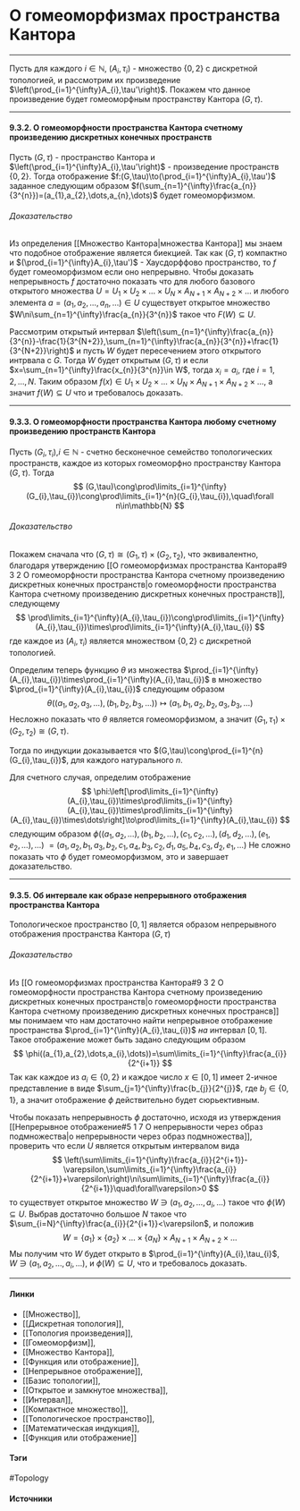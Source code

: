 # О гомеоморфизмах пространства Кантора
***
Пусть для каждого $i\in\mathbb{N}$, $(A_{i},\tau_{i})$ - множество $\{0,2\}$ с дискретной топологией, и рассмотрим их произведение $\left(\prod_{i=1}^{\infty}A_{i},\tau'\right)$. Покажем что данное произведение будет гомеоморфным пространству Кантора $(G,\tau)$.
***
#### 9.3.2. О гомеоморфности пространства Кантора счетному произведению дискретных конечных пространств
Пусть $(G,\tau)$ - пространство Кантора и $\left(\prod_{i=1}^{\infty}A_{i},\tau'\right)$ - произведение пространств $\{0,2\}$. Тогда отображение $f:(G,\tau)\to(\prod_{i=1}^{\infty}A_{i},\tau')$ заданное следующим образом $f(\sum_{n=1}^{\infty}\frac{a_{n}}{3^{n}})=(a_{1},a_{2},\dots,a_{n},\dots)$ будет гомеоморфизмом.
###### Доказательство
Из определения [[Множество Кантора|множества Кантора]] мы знаем что подобное отображение является биекцией. Так как $(G,\tau)$ компактно и $(\prod_{i=1}^{\infty}A_{i},\tau')$ - Хаусдорффово пространство, то $f$ будет гомеоморфизмом если оно непрерывно.
Чтобы доказать непрерывность $f$ достаточно показать что для любого базового открытого множества $U=U_{1}\times U_{2}\times\dots\times U_{N}\times A_{N+1}\times A_{N+2}\times\dots$ и любого элемента $a=(a_{1},a_{2},\dots,a_{n},\dots)\in U$ существует открытое множество $W\ni\sum_{n=1}^{\infty}\frac{a_{n}}{3^{n}}$ такое что $F(W)\subseteq U$.

Рассмотрим открытый интервал $\left(\sum_{n=1}^{\infty}\frac{a_{n}}{3^{n}}-\frac{1}{3^{N+2}},\sum_{n=1}^{\infty}\frac{a_{n}}{3^{n}}+\frac{1}{3^{N+2}}\right)$ и пусть $W$ будет пересечением этого открытого интрвала с $G$. Тогда $W$ будет открытым $(G,\tau)$ и если $x=\sum_{n=1}^{\infty}\frac{x_{n}}{3^{n}}\in W$, тогда $x_{i}=a_{i}$, где $i=1,2,\dots,N$.
Таким образом $f(x)\in U_{1}\times U_{2}\times\dots\times U_{N}\times A_{N+1}\times A_{N+2}\times\dots$, а значит $f(W)\subseteq U$ что и требовалось доказать.
***
#### 9.3.3. О гомеоморфности пространства Кантора любому счетному произведению пространств Кантора
Пусть $(G_{i},\tau_{i})$,$i\in\mathbb{N}$ - счетно бесконечное семейство топологических пространств, каждое из которых гомеоморфно пространству Кантора $(G,\tau)$. Тогда
$$
(G,\tau)\cong\prod\limits_{i=1}^{\infty}(G_{i},\tau_{i})\cong\prod\limits_{i=1}^{n}(G_{i},\tau_{i}),\quad\forall n\in\mathbb{N}
$$
###### Доказательство
Покажем сначала что $(G,\tau)\cong(G_{1},\tau)\times(G_{2},\tau_{2})$, что эквивалентно, благодаря утверждению [[О гомеоморфизмах пространства Кантора#9 3 2 О гомеоморфности пространства Кантора счетному произведению дискретных конечных пространств|о гомеоморфности пространства Кантора счетному произведению дискретных конечных пространств]], следующему
$$
\prod\limits_{i=1}^{\infty}(A_{i},\tau_{i})\cong\prod\limits_{i=1}^{\infty}(A_{i},\tau_{i})\times\prod\limits_{i=1}^{\infty}(A_{i},\tau_{i})
$$
где каждое из $(A_{i},\tau_{i})$ является множеством $\{0,2\}$ с дискретной топологией.

Определим теперь функцию $\theta$ из множества $\prod_{i=1}^{\infty}(A_{i},\tau_{i})\times\prod_{i=1}^{\infty}(A_{i},\tau_{i})$ в множество $\prod_{i=1}^{\infty}(A_{i},\tau_{i})$ следующим образом
$$
\theta((a_{1},a_{2},a_{3},\dots),(b_{1},b_{2},b_{3},\dots))\mapsto(a_{1},b_{1},a_{2},b_{2},a_{3},b_{3},\dots)
$$
Несложно показать что $\theta$ является гомеоморфизмом, а значит $(G_{1},\tau_{1})\times(G_{2},\tau_{2})\cong(G,\tau)$.

Тогда по индукции доказывается что $(G,\tau)\cong\prod_{i=1}^{n}(G_{i},\tau_{i})$, для каждого натурального $n$.

Для счетного случая, определим отображение
$$
\phi:\left[\prod\limits_{i=1}^{\infty}(A_{i},\tau_{i})\times\prod\limits_{i=1}^{\infty}(A_{i},\tau_{i})\times\prod\limits_{i=1}^{\infty}(A_{i},\tau_{i})\times\dots\right]\to\prod\limits_{i=1}^{\infty}(A_{i},\tau_{i})
$$
следующим образом
$\phi((a_{1},a_{2},\dots),(b_{1},b_{2},\dots),(c_{1},c_{2},\dots),(d_{1},d_{2},\dots),(e_{1},e_{2},\dots),\dots)$
$=(a_{1},a_{2},b_{1},a_{3},b_{2},c_{1},a_{4},b_{3},c_{2},d_{1},a_{5},b_{4},c_{3},d_{2},e_{1},\dots)$
Не сложно показать что $\phi$ будет гомеоморфизмом, это и завершает доказательство.
***
#### 9.3.5. Об интервале как образе непрерывного отображения пространства Кантора
Топологическое пространство $[0,1]$ является образом непрерывного отображения пространства Кантора $(G,\tau)$
###### Доказательство
Из [[О гомеоморфизмах пространства Кантора#9 3 2 О гомеоморфности пространства Кантора счетному произведению дискретных конечных пространств|о гомеоморфности пространства Кантора счетному произведению дискретных конечных пространсв]] мы понимаем что нам достаточно найти непрерывное отображение пространства $\prod_{i=1}^{\infty}(A_{i},\tau_{i})$ *на* интервал $[0,1]$. Такое отображение может быть задано следующим образом
$$
\phi((a_{1},a_{2},\dots,a_{i},\dots))=\sum\limits_{i=1}^{\infty}\frac{a_{i}}{2^{i+1}}
$$
Так как каждое из $a_{i}\in\{0,2\}$ и каждое число $x\in[0,1]$ имеет 2-ичное представление в виде $\sum_{j=1}^{\infty}\frac{b_{j}}{2^{j}}$, где $b_{j}\in\{0,1\}$, а значит отображение $\phi$ действительно будет сюрьективным.

Чтобы показать непрерывность $\phi$ достаточно, исходя из утверждения [[Непрерывное отображение#5 1 7 О непрерывности через образ подмножества|о непрерывности через образ подмножества]], проверить что если $U$ является открытым интервалом вида
$$
\left(\sum\limits_{i=1}^{\infty}\frac{a_{i}}{2^{i+1}}-\varepsilon,\sum\limits_{i=1}^{\infty}\frac{a_{i}}{2^{i+1}}+\varepsilon\right)\ni\sum\limits_{i=1}^{\infty}\frac{a_{i}}{2^{i+1}}\quad\forall\varepsilon>0
$$
то существует открытое множество $W\ni(a_{1},a_{2},\dots,a_{i},\dots)$ такое что $\phi(W)\subseteq U$. Выбрав достаточно большое $N$ такое что $\sum_{i=N}^{\infty}\frac{a_{i}}{2^{i+1}}<\varepsilon$, и положив
$$
W=\{a_{1}\}\times\{a_{2}\}\times\dots\times\{a_{N}\}\times A_{N+1}\times A_{N+2}\times\dots
$$
Мы получим что $W$ будет открыто в $\prod_{i=1}^{\infty}(A_{i},\tau_{i}$, $W\ni(a_{1},a_{2},\dots,a_{i},\dots)$, и $\phi(W)\subseteq U$, что и требовалось доказать.
***
#### Линки
- [[Множество]],
- [[Дискретная топология]],
- [[Топология произведения]],
- [[Гомеоморфизм]],
- [[Множество Кантора]],
- [[Функция или отображение]],
- [[Непрерывное отображение]],
- [[Базис топологии]],
- [[Открытое и замкнутое множества]],
- [[Интервал]],
- [[Компактное множество]],
- [[Топологическое пространство]],
- [[Математическая индукция]],
- [[Функция или отображение]]
#### Тэги
 #Topology 
#### Источники
